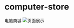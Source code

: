 # computer-store
电脑商城
![页面展示](https://img-blog.csdnimg.cn/img_convert/10b1f7ec54d437652a3cd166ac16b838.png)
